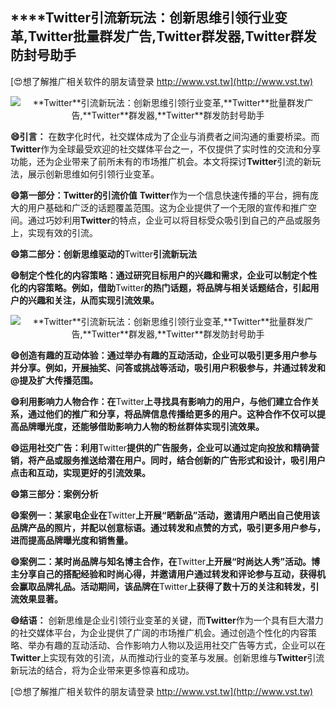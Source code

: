 ## ****Twitter**引流新玩法：创新思维引领行业变革,**Twitter**批量群发广告,**Twitter**群发器,**Twitter**群发防封号助手**

[😍想了解推广相关软件的朋友请登录 http://www.vst.tw](http://www.vst.tw)

 <center><img src="https://vst.tw/MP4/tuiguang/png/0.png" alt="**Twitter**引流新玩法：创新思维引领行业变革,**Twitter**批量群发广告,**Twitter**群发器,**Twitter**群发防封号助手"></center>

**😄引言：**
在数字化时代，社交媒体成为了企业与消费者之间沟通的重要桥梁。而**Twitter**作为全球最受欢迎的社交媒体平台之一，不仅提供了实时性的交流和分享功能，还为企业带来了前所未有的市场推广机会。本文将探讨**Twitter**引流的新玩法，展示创新思维如何引领行业变革。

**😄第一部分：**Twitter**的引流价值**
**Twitter**作为一个信息快速传播的平台，拥有庞大的用户基础和广泛的话题覆盖范围。这为企业提供了一个无限的宣传和推广空间。通过巧妙利用**Twitter**的特点，企业可以将目标受众吸引到自己的产品或服务上，实现有效的引流。

**😄第二部分：创新思维驱动的**Twitter**引流新玩法**

**😄制定个性化的内容策略：通过研究目标用户的兴趣和需求，企业可以制定个性化的内容策略。例如，借助**Twitter**的热门话题，将品牌与相关话题结合，引起用户的兴趣和关注，从而实现引流效果。**

 <center><img src="https://vst.tw/MP4/tuiguang/png/2.png" alt="**Twitter**引流新玩法：创新思维引领行业变革,**Twitter**批量群发广告,**Twitter**群发器,**Twitter**群发防封号助手"></center>

**😄创造有趣的互动体验：通过举办有趣的互动活动，企业可以吸引更多用户参与并分享。例如，开展抽奖、问答或挑战等活动，吸引用户积极参与，并通过转发和@提及扩大传播范围。**

**😄利用影响力人物合作：在**Twitter**上寻找具有影响力的用户，与他们建立合作关系，通过他们的推广和分享，将品牌信息传播给更多的用户。这种合作不仅可以提高品牌曝光度，还能够借助影响力人物的粉丝群体实现引流效果。**

**😄运用社交广告：利用**Twitter**提供的广告服务，企业可以通过定向投放和精确营销，将产品或服务推送给潜在用户。同时，结合创新的广告形式和设计，吸引用户点击和互动，实现更好的引流效果。**

**😄第三部分：案例分析**

**😄案例一：某家电企业在**Twitter**上开展“晒新品”活动，邀请用户晒出自己使用该品牌产品的照片，并配以创意标语。通过转发和点赞的方式，吸引更多用户参与，进而提高品牌曝光度和销售量。**

**😄案例二：某时尚品牌与知名博主合作，在**Twitter**上开展“时尚达人秀”活动。博主分享自己的搭配经验和时尚心得，并邀请用户通过转发和评论参与互动，获得机会赢取品牌礼品。活动期间，该品牌在**Twitter**上获得了数十万的关注和转发，引流效果显著。**

**😄结语：**
创新思维是企业引领行业变革的关键，而**Twitter**作为一个具有巨大潜力的社交媒体平台，为企业提供了广阔的市场推广机会。通过创造个性化的内容策略、举办有趣的互动活动、合作影响力人物以及运用社交广告等方式，企业可以在**Twitter**上实现有效的引流，从而推动行业的变革与发展。创新思维与**Twitter**引流新玩法的结合，将为企业带来更多惊喜和成功。

[😍想了解推广相关软件的朋友请登录 http://www.vst.tw](http://www.vst.tw)



